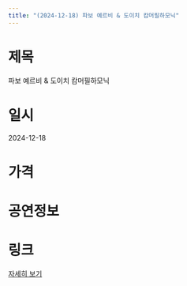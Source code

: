 ```yaml
---
title: "(2024-12-18) 파보 예르비 & 도이치 캄머필하모닉"
---
```


# 제목
파보 예르비 & 도이치 캄머필하모닉

# 일시
2024-12-18

# 가격


# 공연정보
  
  


# 링크
[자세히 보기](https://www.sac.or.kr/site/main/show/show_view?SN=60749 "https://www.sac.or.kr/site/main/show/show_view?SN=60749")
